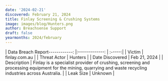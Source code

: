 ```yaml
---
date: '2024-02-21'
discovered: February 21, 2024
title: Finlay Screening & Crushing Systems
image: images/blog/Hunters.png
author: Breachsense Support
draft: false
yearmonths: 2024/february
---
```


| Data Breach Report------------:     |:-------------:    | :-----:|
| Victim      | finlay.com.au      | 
| Threat Actor      | Hunters      | 
| Date Discovered      | Feb 21, 2024      | 
| Description      | Finlay is a specialist provider of crushing, screening and processing equipment for the mining, quarrying and waste recycling industries across Australia.      | 
| Leak Size      | Unknown      | 


